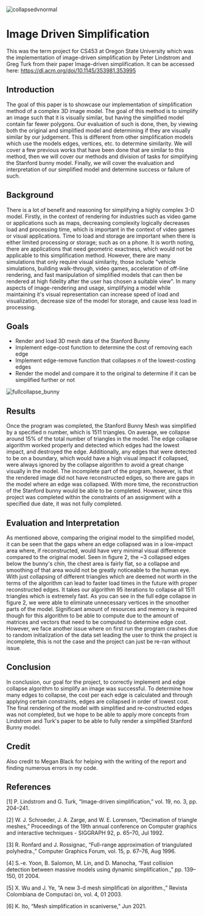 
![collapsedvnormal](https://user-images.githubusercontent.com/2405036/161212593-a016f5f9-2be0-4ef6-abca-198fdd9e0814.png)

# Image Driven Simplification

This was the term project for CS453 at Oregon State University which was the implementation of image-driven simplification by Peter Lindstrom and Greg Turk from their paper Image-driven simplification. It can be accessed here: <https://dl.acm.org/doi/10.1145/353981.353995>

## Introduction

The goal of this paper is to showcase our implementation of simplification method of a complex 3D image model. The goal of this method is to simplify an image such that it is visually similar, but having the simplified model contain far fewer polygons. Our evaluation of such is done, then, by viewing both the original and simplified model and determining if they are visually similar by our judgement. This is different from other simplification models which use the models edges, vertices, etc. to determine similarity.
We will cover a few previous works that have been done that are similar to this method, then we will cover our methods and division of tasks for simplifying the Stanford bunny model. Finally, we will cover the evaluation and interpretation of our simplified model and determine success or failure of such.

## Background

There is a lot of benefit and reasoning for simplifying a highly complex 3-D model. Firstly, in the context of rendering for industries such as video game or applications such as maps, decreasing complexity logically decreases load and processing time, which is important in the context of video games or visual applications. Time to load and storage are important when there is either limited processing or storage; such as on a phone.
It is worth noting, there are applications that need geometric exactness, which would not be applicable to this simplification method. However, there are many simulations that only require visual similarity, those include "vehicle simulations, building walk-through, video games, acceleration of off-line rendering, and fast manipulation of simplified models that can then be rendered at high fidelity after the user has chosen a suitable view". In many aspects of image-rendering and usage, simplifying a model while maintaining it's visual representation can increase speed of load and visualization, decrease size of the model for storage, and cause less load in processing.

## Goals

- Render and load 3D mesh data of the Stanford Bunny
- Implement edge-cost function to determine the cost of removing each edge
- Implement edge-remove function that collapses *n* of the lowest-costing edges
- Render the model and compare it to the original to determine if it can be simplified further or not

![fullcollapse_bunny](https://user-images.githubusercontent.com/2405036/161212657-66efa3ce-4959-4d4b-a2c1-301d95c04b3c.png)

## Results

Once the program was completed, the Stanford Bunny Mesh was simplified by a specified n number, which is 1511 triangles. On average, we collapse around 15% of the total number of triangles in the model. The edge collapse algorithm worked properly and detected which edges had the lowest impact, and destroyed the edge. Additionally, any edges that were detected to be on a boundary, which would have a high visual impact if collapsed, were always ignored by the collapse algorithm to avoid a great change visually in the model. The incomplete part of the program, however, is that the rendered image did not have reconstructed edges, so there are gaps in the model where an edge was collapsed. With more time, the reconstruction of the Stanford bunny would be able to be completed. However, since this project was completed within the constraints of an assignment with a specified due date, it was not fully completed.

## Evaluation and Interpretation

As mentioned above, comparing the original model to the simplified model, it can be seen that the gaps where an edge collapsed was in a low-impact area where, if reconstructed, would have very minimal visual difference compared to the original model. Seen in figure 2, the ~3 collapsed edges below the bunny's chin, the chest area is fairly flat, so a collapse and smoothing of that area would not be greatly noticeable to the human eye. With just collapsing of different triangles which are deemed not worth in the terms of the algorithm can lead to faster load times in the future with proper reconstructed edges. It takes our algorithm 95 iterations to collapse all 1511 triangles which is extremely fast. As you can see in the full edge collapse in figure 2, we were able to eliminate unnecessary vertices in the smoother parts of the model. Significant amount of resources and memory is required though for this algorithm to be able to compute due to the amount of matrices and vectors that need to be computed to determine edge cost. However, we face another issue where on first run the program crashes due to random initialization of the data set leading the user to think the project is incomplete, this is not the case and the project can just be re-ran without issue.

## Conclusion

In conclusion, our goal for the project, to correctly implement and edge collapse algorithm to simplify an image was successful. To determine how many edges to collapse, the cost per each edge is calculated and through applying certain constraints, edges are collapsed in order of lowest cost. The final rendering of the model with simplified and re-constructed edges was not completed, but we hope to be able to apply more concepts from Lindstrom and Turk's paper to be able to fully render a simplified Stanford Bunny model.

## Credit

Also credit to Megan Black for helping with the writing of the report and finding numerous errors in my code. 

## References

[1] P. Lindstrom and G. Turk, “Image-driven simplification,” vol. 19, no. 3,
pp. 204–241.

[2] W. J. Schroeder, J. A. Zarge, and W. E. Lorensen, “Decimation of triangle
meshes,” Proceedings of the 19th annual conference on Computer graphics
and interactive techniques - SIGGRAPH 92, p. 65–70, Jul 1992.

[3] R. Ronfard and J. Rossignac, “Full-range approximation of triangulated
polyhedra.,” Computer Graphics Forum, vol. 15, p. 67–76, Aug 1996.

[4] S.-e. Yoon, B. Salomon, M. Lin, and D. Manocha, “Fast collision detection
between massive models using dynamic simplification.,” pp. 139–150, 01
2004.

[5] X. Wu and J. Ye, “A new 3-d mesh simplificati  ́on algorithm.,” Revista
Colombiana de Computaci ́on, vol. 4, 01 2003.

[6] K. Ito, “Mesh simplification in scaniverse,” Jun 2021.
